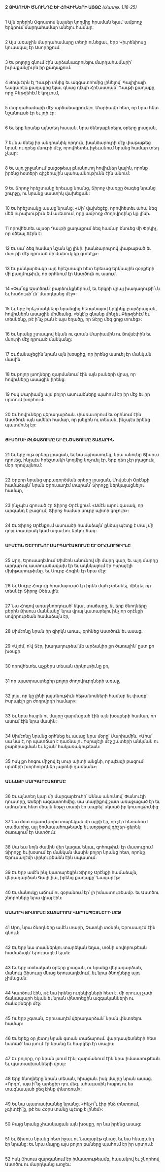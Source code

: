 **2 ՅԻՍՈՒՍԻ ԾՆՈՒՆԴԸ ԵՒ ՀՈՎԻՒՆԵՐԻ ԱՅՑԸ**
_(Մատթ. 1.18-25)_

\
1 Այն օրերին Օգոստոս կայսեր կողմից հրաման ելաւ՝ ամբողջ երկրում մարդահամար անելու համար:

\
2 Այս առաջին մարդահամարը տեղի ունեցաւ, երբ Կիւրենիոսը կուսակալ էր Ասորիքում:

\
3 Եւ բոլորը գնում էին արձանագրուելու մարդահամարի՝ իւրաքանչիւրն իր քաղաքում:

\
4 Յովսէփն էլ Դաւթի տնից եւ ազգատոհմից լինելով՝ Գալիլիայի Նազարէթ քաղաքից ելաւ գնաց դէպի Հրէաստան՝ Դաւթի քաղաքը, որը Բեթղեհէմ է կոչւում,

\
5 մարդահամարի մէջ արձանագրուելու Մարիամի հետ, որ նրա հետ նշանուած էր եւ յղի էր:

\
6 Եւ երբ նրանք այնտեղ հասան, նրա ծննդաբերելու օրերը լրացան,

\
7 եւ նա ծնեց իր անդրանիկ որդուն, խանձարուրի մէջ փաթաթեց նրան ու դրեց մսուրի մէջ, որովհետեւ իջեւանում նրանց համար տեղ չկար:

\
8 Եւ այդ շրջանում բացօթեայ բնակուող հովիւներ կային, որոնք իրենց հօտերի գիշերային պահպանութիւնն էին անում:

\
9 Եւ Տիրոջ հրեշտակը երեւաց նրանց, Տիրոջ փառքը ծագեց նրանց շուրջը, ու նրանք սաստիկ վախեցան:

\
10 Եւ հրեշտակը ասաց նրանց. «Մի՛ վախեցէք, որովհետեւ ահա ձեզ մեծ ուրախութիւն եմ աւետում, որը ամբողջ ժողովրդինը կը լինի.

\
11 որովհետեւ այսօր Դաւթի քաղաքում ձեզ համար ծնուեց մի Փրկիչ, որ օծեալ Տէրն է:

\
12 Եւ սա՛ ձեզ համար նշան կը լինի. խանձարուրով փաթաթած եւ մսուրի մէջ դրուած մի մանուկ կը գտնէք»:

\
13 Եւ յանկարծակի այդ հրեշտակի հետ երեւաց երկնային զօրքերի մի բազմութիւն, որ օրհնում էր Աստծուն ու ասում.

\
14 «Փա՜ռք Աստծուն՝ բարձունքներում, եւ երկրի վրայ խաղաղութի՜ւն եւ հաճութի՜ւն՝ մարդկանց մէջ»:

\
15 Եւ երբ հրեշտակները նրանցից հեռանալով երկինք բարձրացան, հովիւներն ասացին միմեանց. «Եկէ՛ք գնանք մինչեւ Բեթղեհէմ եւ տեսնենք, թէ ի՛նչ բան է այս եղածը, որ Տէրը մեզ ցոյց տուեց»:

\
16 Եւ նրանք շտապով եկան ու գտան Մարիամին ու Յովսէփին եւ մսուրի մէջ դրուած մանկանը:

\
17 Եւ ճանաչեցին նրան այն խօսքից, որ իրենց ասուել էր մանկան մասին:

\
18 Եւ բոլոր լսողները զարմանում էին այն բաների վրայ, որ հովիւները ասացին իրենց:

\
19 Իսկ Մարիամը այս բոլոր ասուածները պահում էր իր մէջ եւ իր սրտում խորհում:

\
20 Եւ հովիւները վերադարձան. փառաւորում եւ օրհնում էին Աստծուն այն ամենի համար, որ լսեցին ու տեսան, ինչպէս իրենց պատմուել էր:

\
**ՅԻՍՈՒՍԻ ԹԼՓԱՏՈՒՄԸ ԵՒ ԸՆԾԱՅՈՒՄԸ ՏԱՃԱՐԻՆ**

\
21 Եւ երբ ութ օրերը լրացան, եւ նա թլփատուեց, նրա անունը Յիսուս դրուեց, ինչպէս հրեշտակի կողմից կոչուել էր, երբ դեռ չէր յղացուել մօր որովայնում:

\
22 Երբոր նրանց սրբագործման օրերը լրացան, Մովսէսի Օրէնքի համաձայն՝ նրան Երուսաղէմ տարան՝ Տիրոջը ներկայացնելու համար,

\
23 ինչպէս գրուած էր Տիրոջ Օրէնքում. «Ամէն արու զաւակ, որ արգանդ է բացում, Տիրոջ համար սուրբ պիտի կոչուի»:

\
24 Եւ Տիրոջ Օրէնքում ասուածի համաձայն՝ ընծայ պէտք է տալ մի զոյգ տատրակ կամ աղաւնու երկու ձագ:

\
**ՍԻՄԷՈՆ ԾԵՐՈՒՆՈՒ ՄԱՐԳԱՐէԱՑՈՒՄԸ ԵՒ ՕՐՀՆՈՒԹԻՒՆԸ**

\
25 Արդ, Երուսաղէմում Սիմէոն անունով մի մարդ կար, եւ այդ մարդը արդար ու աստուածավախ էր եւ ակնկալում էր Իսրայէլի մխիթարութիւնը. եւ Սուրբ Հոգին էր նրա մէջ:

\
26 Եւ Սուրբ Հոգուց հրամայուած էր իրեն մահ չտեսնել, մինչեւ որ տեսնէր Տիրոջ Օծեալին:

\
27 Նա Հոգով առաջնորդուած՝ եկաւ տաճարը, եւ երբ ծնողները բերին Յիսուս մանկանը՝ նրա վրայ կատարելու ինչ որ օրէնքի սովորութեան համաձայն էր,

\
28 Սիմէոնը նրան իր գիրկն առաւ, օրհնեց Աստծուն եւ ասաց.

\
29
«Այժմ, ո՛վ Տէր,
խաղաղութեա՛մբ արձակիր քո ծառային՝ ըստ քո խօսքի.

\
30 որովհետեւ աչքերս տեսան փրկութիւնը քո,

\
31 որ պատրաստեցիր բոլոր ժողովուրդների առաջ,

\
32 լոյս, որ կը լինի յայտնութիւն հեթանոսների համար
եւ փառք՝ Իսրայէլի քո ժողովրդի համար»:

\
33 Եւ նրա հայրն ու մայրը զարմացած էին այն խօսքերի համար, որ ասում էին նրա մասին:

\
34 Սիմէոնը նրանց օրհնեց եւ ասաց նրա մօրը՝ Մարիամին. «Ահա՛ սա նա է, որ պատճառ է դառնալու Իսրայէլի մէջ շատերի անկման ու բարձրացման եւ նշան՝ հակառակութեան:

\
35 Իսկ քո հոգու միջով էլ սուր պիտի անցնի, որպէսզի բազում սրտերի խորհուրդներ յայտնի դառնան»:

\
**ԱՆՆԱՅԻ ՄԱՐԳԱՐԷԱՑՈՒՄԸ**

\
36 Եւ այնտեղ կար մի մարգարէուհի՝ Աննա անունով՝ Փանուէլի դուստրը, Ասերի ազգատոհմից. սա տարիքով շատ առաջացած էր եւ ամուսնու հետ միայն եօթը տարի էր ապրել՝ սկսած իր կուսութիւնից:

\
37 Նա մօտ ութսունչորս տարեկան մի այրի էր, որ չէր հեռանում տաճարից, այլ ծոմապահութեամբ եւ աղօթքով գիշեր-ցերեկ ծառայում էր Աստծուն:

\
38 Սա եւս նոյն ժամին վեր կացաւ եկաւ, գոհութիւն էր մատուցում Տիրոջը եւ խօսում էր մանկան մասին բոլոր նրանց հետ, որոնք Երուսաղէմի փրկութեանն էին սպասում:

\
39 Եւ երբ ամէն ինչ կատարեցին Տիրոջ Օրէնքի համաձայն, վերադարձան Գալիլիա, իրենց քաղաքը՝ Նազարէթ:

\
40 Եւ մանուկը աճում ու զօրանում էր՝ լի իմաստութեամբ. եւ Աստծու շնորհները նրա վրայ էին:

\
**ՄԱՆՈՒԿ ՅԻՍՈՒՍԸ ՏԱՃԱՐՈՒՄ ՎԱՐԴԱՊԵՏՆԵՐԻ ՄԷՋ**

\
41 Արդ, նրա ծնողները ամէն տարի, Զատկի տօնին, Երուսաղէմ էին գնում:

\
42 Եւ երբ նա տասներկու տարեկան եղաւ, տօնի սովորութեան համաձայն՝ Երուսաղէմ ելան:

\
43 Եւ երբ տօնական օրերը լրացան, ու նրանք վերադարձան, մանուկ Յիսուսը մնաց Երուսաղէմում, եւ նրա ծնողները այդ չիմացան:

\
44 Կարծում էին, թէ նա իրենց ուղեկիցների հետ է. մի օրուայ չափ ճանապարհ եկան եւ նրան փնտռեցին ազգականների ու ծանօթների մէջ:

\
45 Ու երբ չգտան, Երուսաղէմ վերադարձան՝ նրան փնտռելու համար:

\
46 Եւ երեք օր յետոյ նրան գտան տաճարում. վարդապետների հետ նստած՝ նա լսում էր նրանց եւ հարցեր էր տալիս:

\
47 Եւ բոլորը, որ նրան լսում էին, զարմանում էին նրա իմաստութեան եւ պատասխանների վրայ:

\
48 Երբ ծնողները նրան տեսան, հիացան. իսկ մայրը նրան ասաց. «Որդի՛, այս ի՞նչ արեցիր դու մեզ. ահաւասիկ հայրդ ու ես տագնապած քեզ էինք փնտռում»:

\
49 Եւ նա պատասխանեց նրանց. «Ինչո՞ւ էիք ինձ փնտռում, չգիտէի՞ք, թէ ես Հօրս տանը պէտք է լինեմ»:

\
50 Բայց նրանք չհասկացան այն խօսքը, որ նա իրենց ասաց:

\
51 Եւ Յիսուս նրանց հետ իջաւ ու Նազարէթ գնաց. եւ նա հնազանդ էր նրանց: Եւ նրա մայրը այս բոլոր բաները պահում էր իր սրտում:

\
52 Իսկ Յիսուս զարգանում էր իմաստութեամբ, հասակով եւ շնորհով Աստծու ու մարդկանց առջեւ:
